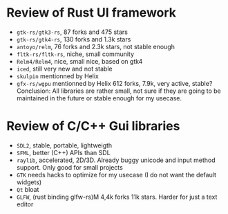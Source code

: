 # Review of Rust UI framework
 - `gtk-rs/gtk3-rs`, 87 forks and 475 stars
 - `gtk-rs/gtk4-rs`, 130 forks and 1.3k stars
 - `antoyo/relm`, 76 forks and 2.3k stars, not stable enough
 - `fltk-rs/fltk-rs`, niche, small community
 - `Relm4/Relm4`, nice, small nice, based on gtk4
 - `iced`, still very new and not stable
 - `skulpin` mentionned by Helix
 - `gfx-rs/wgpu` mentionned by Helix 612 forks, 7.9k, very active, stable?
 Conclusion: All libraries are rather small, not sure if they are going to be maintained in the future
 or stable enough for my usecase.

 # Review of C/C++ Gui libraries
 - `SDL2`, stable, portable, lightweigth
 - `SFML`, better (C++) APIs than SDL
 - `raylib`, accelerated, 2D/3D. Already buggy unicode and input method support. Only good for small projects
 - `GTK` needs hacks to optimize for my usecase (I do not want the default widgets)
 - `Qt` bloat
 - `GLFW`, (rust binding glfw-rs)M 4,4k forks 11k stars. Harder for just a text editor
